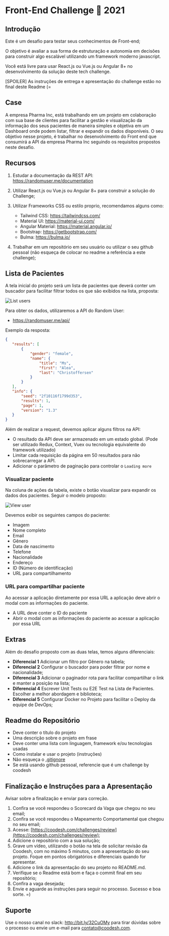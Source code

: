 # Front-End Challenge 🏅 2021

## Introdução

Este é um desafio para testar seus conhecimentos de Front-end;

O objetivo é avaliar a sua forma de estruturação e autonomia em decisões para construir algo escalável utilizando um framework moderno javascript.

Você está livre para usar React.js ou Vue.js ou Angular 8+ no desenvolvimento da solução deste tech challenge.

[SPOILER] As instruções de entrega e apresentação do challenge estão no final deste Readme (=

## Case

A empresa Pharma Inc, está trabalhando em um projeto em colaboração com sua base de clientes para facilitar a gestão e visualização da informação dos seus pacientes de maneira simples e objetiva em um Dashboard onde podem listar, filtrar e expandir os dados disponíveis.
O seu objetivo nesse projeto, é trabalhar no desenvolvimento do Front end que consumirá a API da empresa Pharma Inc seguindo os requisitos propostos neste desafio.

## Recursos

1. Estudar a documentação da REST API: https://randomuser.me/documentation
2. Utilizar React.js ou Vue.js ou Angular 8+ para construir a solução do Challenge;
3. Utilizar Frameworks CSS ou estilo proprio, recomendamos alguns como:

      - Tailwind CSS: https://tailwindcss.com/
      - Material UI: https://material-ui.com/
      - Angular Material: https://material.angular.io/
      - Bootstrap: https://getbootstrap.com/
      - Bulma: https://bulma.io/

4. Trabalhar em um repositório em seu usuário ou utilizar o seu github pessoal (não esqueça de colocar no readme a referência a este challenge);


## Lista de Pacientes

A tela inicial do projeto será um lista de pacientes que deverá conter um buscador para facilitar filtrar todos os que são exibidos na lista, proposta:

![List users](assets/list.png)

Para obter os dados, utilizaremos a API do Random User:

- https://randomuser.me/api/

Exemplo da resposta:

```json
{
   "results": [
       {
           "gender": "female",
           "name": {
               "title": "Ms",
               "first": "Alea",
               "last": "Christoffersen"
           }
       }
   ],
   "info": {
       "seed": "2f10116f1799d353",
       "results": 1,
       "page": 1,
       "version": "1.3"
   }
}
```

Além de realizar a request, devemos aplicar alguns filtros na API:

- O resultado da API deve ser armazenado em um estado global. (Pode ser utilizado Redux, Context, Vuex ou tecnologia equivalente do framework utilizado)
- Limitar cada requisição da página em  50 resultados para não sobrecarregar a API.
- Adicionar o parâmetro de paginação para controlar o `Loading more`

### Visualizar paciente

Na coluna de ações da tabela, existe o botão visualizar para expandir os dados dos pacientes. Seguir o modelo proposto:

![View user](assets/view.png)

Devemos exibir os seguintes campos do paciente:

- Imagem
- Nome completo
- Email
- Gênero
- Data de nascimento
- Telefone
- Nacionalidade
- Endereço
- ID (Número de identificação)
- URL para compartilhamento

### URL para compartilhar paciente

Ao acessar a aplicação diretamente por essa URL a aplicação deve abrir o modal com as informações do paciente. 

- A URL deve conter o ID do paciente
- Abrir o modal com as informações do paciente ao acessar a aplicação por essa URL

## Extras

Além do desafio proposto com as duas telas, temos alguns diferenciais:

- **Diferencial 1** Adicionar um filtro por Gênero na tabela;
- **Diferencial 2** Configurar o buscador para poder filtrar por nome e nacionalidade;
- **Diferencial 3** Adicionar o paginador rota para facilitar compartilhar o link e manter a posição na lista;
- **Diferencial 4** Escrever Unit Tests ou E2E Test na Lista de Pacientes. Escolher a melhor abordagem e biblioteca;
- **Diferencial 5** Configurar Docker no Projeto para facilitar o Deploy da equipe de DevOps;

## Readme do Repositório

- Deve conter o título do projeto
- Uma descrição sobre o projeto em frase
- Deve conter uma lista com linguagem, framework e/ou tecnologias usadas
- Como instalar e usar o projeto (instruções)
- Não esqueça o [.gitignore](https://www.toptal.com/developers/gitignore)
- Se está usando github pessoal, referencie que é um challenge by coodesh 

## Finalização e Instruções para a Apresentação

Avisar sobre a finalização e enviar para correção.

1. Confira se você respondeu o Scorecard da Vaga que chegou no seu email;
2. Confira se você respondeu o Mapeamento Comportamental que chegou no seu email;
3. Acesse: [https://coodesh.com/challenges/review](https://coodesh.com/challenges/review);
4. Adicione o repositório com a sua solução;
5. Grave um vídeo, utilizando o botão na tela de solicitar revisão da Coodesh, com no máximo 5 minutos, com a apresentação do seu projeto. Foque em pontos obrigatórios e diferenciais quando for apresentar.
6. Adicione o link da apresentação do seu projeto no README.md.
7. Verifique se o Readme está bom e faça o commit final em seu repositório;
8. Confira a vaga desejada;
9. Envie e aguarde as instruções para seguir no processo. Sucesso e boa sorte. =)


## Suporte

Use o nosso canal no slack: http://bit.ly/32CuOMy para tirar dúvidas sobre o processo ou envie um e-mail para contato@coodesh.com.

